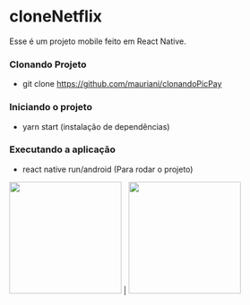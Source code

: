 # cloneNetflix

Esse é um projeto mobile feito em React Native.

### Clonando Projeto 

- git clone https://github.com/mauriani/clonandoPicPay

### Iniciando o projeto

- yarn start (instalação de dependências)

### Executando a aplicação
- react native run/android (Para rodar o projeto)

<img src="![page inicial](https://user-images.githubusercontent.com/32397288/89814268-41091100-db19-11ea-92ac-aa95e1dab38b.jpeg" width="200"> | <img src="https://user-images.githubusercontent.com/32397288/89814393-7281dc80-db19-11ea-8e51-e83dabe6b8b6.jpeg" width="200">

